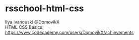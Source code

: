 # rsschool-html-css

Ilya Ivanouski @DomovikX<br>
HTML CSS Basics: https://www.codecademy.com/users/DomovikX/achievements

